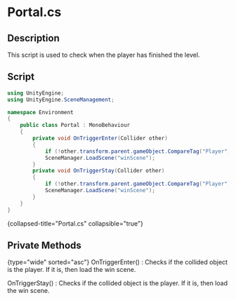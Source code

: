 # Portal.cs
<show-structure depth="2" />

## Description
This script is used to check when the player has finished the level.
## Script
```C#
using UnityEngine;
using UnityEngine.SceneManagement;

namespace Environment
{
    public class Portal : MonoBehaviour
    {
        private void OnTriggerEnter(Collider other)
        {
            if (!other.transform.parent.gameObject.CompareTag("Player")) return;
            SceneManager.LoadScene("winScene");
        }
        private void OnTriggerStay(Collider other)
        {
            if (!other.transform.parent.gameObject.CompareTag("Player")) return;
            SceneManager.LoadScene("winScene");
        }
    }
}

```
{collapsed-title="Portal.cs" collapsible="true"}

## Private Methods
{type="wide" sorted="asc"}
OnTriggerEnter()
: Checks if the collided object is the player.
If it is, then load the win scene.

OnTriggerStay()
: Checks if the collided object is the player.
If it is, then load the win scene.